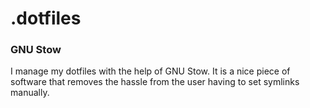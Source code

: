 # .dotfiles 

### GNU Stow
I manage my dotfiles with the help of GNU Stow. 
It is a nice piece of software that removes the hassle from the user having to set symlinks manually.
